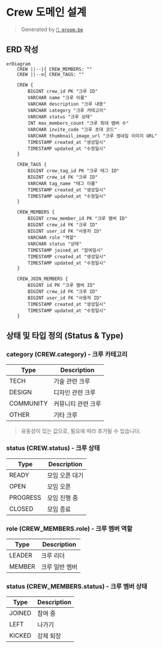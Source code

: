 # Crew 도메인 설계
> Generated by [`🚀 groom-be`](https://github.com/orgs/groom-link/teams/groom-be)
## ERD 작성

```mermaid
erDiagram
    CREW ||--|{ CREW_MEMBERS: ""
    CREW ||--o{ CREW_TAGS: ""
    
    CREW {
        BIGINT crew_id PK "크루 ID"
        VARCHAR name "크루 이름"
        VARCHAR description "크루 내용"
        VARCHAR category "크루 카테고리"
        VARCHAR status "크루 상태"
        INT max_members_count "크루 최대 멤버 수"
        VARCHAR invite_code "크루 초대 코드"
        VARCHAR thumbnail_image_url "크루 썸네일 이미지 URL"
        TIMESTAMP created_at "생성일시"
        TIMESTAMP updated_at "수정일시"
    }
    
    CREW_TAGS {
        BIGINT crew_tag_id PK "크루 태그 ID"
        BIGINT crew_id FK "크루 ID"
        VARCHAR tag_name "태그 이름"
        TIMESTAMP created_at "생성일시"
        TIMESTAMP updated_at "수정일시"
    }
    
    CREW_MEMBERS {
        BIGINT crew_member_id PK "크루 멤버 ID"
        BIGINT crew_id FK "크루 ID"
        BIGINT user_id FK "사용자 ID"
        VARCHAR role "역할"
        VARCHAR status "상태"
        TIMESTAMP joined_at "참여일시"
        TIMESTAMP created_at "생성일시"
        TIMESTAMP updated_at "수정일시"
    }

    CREW_JOIN_MEMBERS {
        BIGINT id PK "크루 멤버 ID"
        BIGINT crew_id FK "크루 ID"
        BIGINT user_id FK "사용자 ID"
        TIMESTAMP created_at "생성일시"
        TIMESTAMP updated_at "수정일시"
    }
```

## 상태 및 타입 정의 (Status & Type)

### category (CREW.category) - 크루 카테고리

| Type      | Description |
|-----------|-------------|
| TECH      | 기술 관련 크루    |
| DESIGN    | 디자인 관련 크루   |
| COMMUNITY | 커뮤니티 관련 크루  |
| OTHER     | 기타 크루       |

> 유동성이 있는 값으로, 필요에 따라 추가될 수 있습니다.

### status (CREW.status) - 크루 상태 

| Type     | Description |
|----------|-------------|
| READY    | 모임 오픈 대기    |
| OPEN     | 모임 오픈       |
| PROGRESS | 모임 진행 중     |
| CLOSED   | 모임 종료       |

### role (CREW_MEMBERS.role) - 크루 멤버 역할

| Type   | Description |
|--------|-------------|
| LEADER | 크루 리더       |
| MEMBER | 크루 일반 멤버    |

### status (CREW_MEMBERS.status) - 크루 멤버 상태

| Type   | Description |
|--------|-------------|
| JOINED | 참여 중        |
| LEFT   | 나가기         |
| KICKED | 강제 퇴장       |
